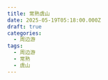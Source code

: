 ```yaml
---
title: 常熟虞山
date: 2025-05-19T05:18:00.000Z
draft: true
categories:
  - 周边游
tags:
  - 周边游
  - 常熟
  - 虞山
---
```


